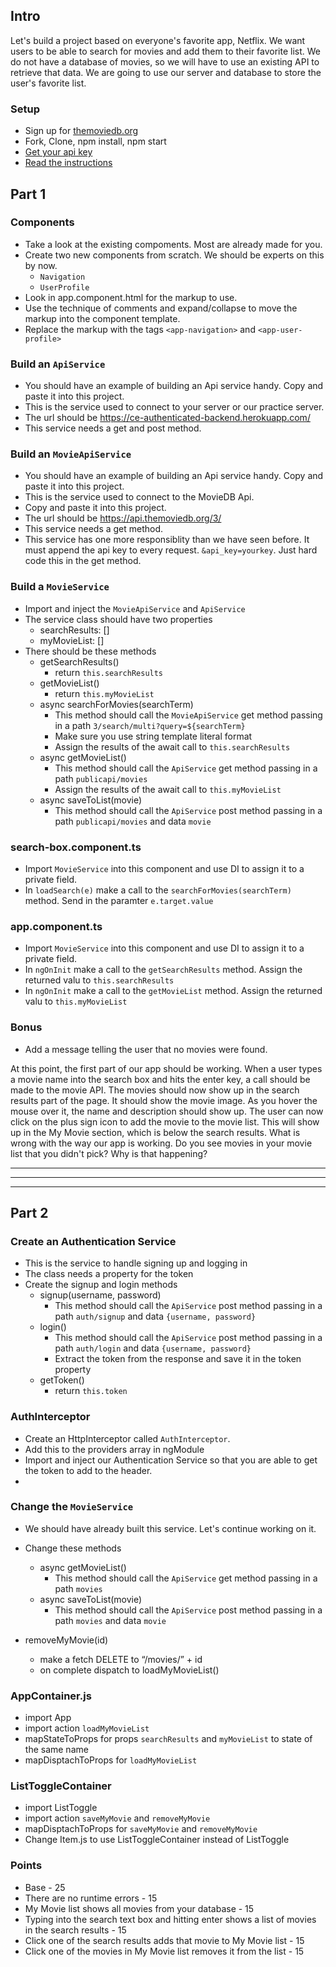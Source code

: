 ## Intro
Let's build a project based on everyone's favorite app, Netflix. We want users to be able to search for movies and add them to their favorite list. We do not have a database of movies, so we will have to use an existing API to retrieve that data. We are going to use our server and database to store the user's favorite list. 

### Setup
* Sign up for [themoviedb.org](https://www.themoviedb.org/documentation/api)
* Fork, Clone, npm install, npm start
* [Get your api key](https://www.themoviedb.org/settings/api)
* [Read the instructions](https://developers.themoviedb.org/3/getting-started/introduction)

## Part 1

### Components
* Take a look at the existing compoments. Most are already made for you.
* Create two new components from scratch. We should be experts on this by now.
    * `Navigation`
    * `UserProfile`
* Look in app.component.html for the markup to use.
* Use the technique of comments and expand/collapse to move the markup into the component template.
* Replace the markup with the tags `<app-navigation>` and `<app-user-profile>`

### Build an `ApiService`
* You should have an example of building an Api service handy. Copy and paste it into this project.
* This is the service used to connect to your server or our practice server.
* The url should be https://ce-authenticated-backend.herokuapp.com/
* This service needs a get and post method.

### Build an `MovieApiService`
* You should have an example of building an Api service handy. Copy and paste it into this project.
* This is the service used to connect to the MovieDB Api.
* Copy and paste it into this project.
* The url should be https://api.themoviedb.org/3/
* This service needs a get method.
* This service has one more responsiblity than we have seen before. It must append the api key to every request. `&api_key=yourkey`. Just hard code this in the get method.

### Build a `MovieService`
* Import and inject the `MovieApiService` and `ApiService`
* The service class should have two properties
    * searchResults: []
    * myMovieList: []
* There should be these methods
    * getSearchResults()
        * return `this.searchResults`
    * getMovieList()
        * return `this.myMovieList`
    * async searchForMovies(searchTerm)
        * This method should call the `MovieApiService` get method passing in a path `3/search/multi?query=${searchTerm}`
        * Make sure you use string template literal format
        * Assign the results of the await call to `this.searchResults`
    * async getMovieList()
        * This method should call the `ApiService` get method passing in a path `publicapi/movies`
        * Assign the results of the await call to `this.myMovieList`
    * async saveToList(movie)
        * This method should call the `ApiService` post method passing in a path `publicapi/movies` and data `movie`


### search-box.component.ts
* Import `MovieService` into this component and use DI to assign it to a private field.
* In `loadSearch(e)` make a call to the `searchForMovies(searchTerm)` method. Send in the paramter `e.target.value`

### app.component.ts
* Import `MovieService` into this component and use DI to assign it to a private field.
* In `ngOnInit` make a call to the `getSearchResults` method. Assign the returned valu to `this.searchResults`
* In `ngOnInit` make a call to the `getMovieList` method. Assign the returned valu to `this.myMovieList`

### Bonus
* Add a message telling the user that no movies were found.

At this point, the first part of our app should be working. When a user types a movie name into the search box and hits the enter key, a call should be made to the movie API. The movies should now show up in the search results part of the page. It should show the movie image. As you hover the mouse over it, the name and description should show up. The user can now click on the plus sign icon to add the movie to the movie list. This will show up in the My Movie section, which is below the search results.  What is wrong with the way our app is working. Do you see movies in your movie list that you didn't pick? Why is that happening?



*******
*******
*******

## Part 2

### Create an Authentication Service
* This is the service to handle signing up and logging in
* The class needs a property for the token
* Create the signup and login methods
    * signup(username, password)
        * This method should call the `ApiService` post method passing in a path `auth/signup` and data `{username, password}`
    * login()
        * This method should call the `ApiService` post method passing in a path `auth/login` and data `{username, password}`
        * Extract the token from the response and save it in the token property
    * getToken()
        * return `this.token`
### AuthInterceptor
* Create an HttpInterceptor called `AuthInterceptor`. 
* Add this to the providers array in ngModule
* Import and inject our Authentication Service so that you are able to get the token to add to the header.
* 

### Change the `MovieService`
* We should have already built this service. Let's continue working on it.
* Change these methods
    * async getMovieList()
        * This method should call the `ApiService` get method passing in a path `movies`
    * async saveToList(movie)
        * This method should call the `ApiService` post method passing in a path `movies` and data `movie`



* removeMyMovie(id)
    * make a fetch DELETE to “/movies/” + id
    * on complete dispatch to loadMyMovieList()


### AppContainer.js
* import App
* import action `loadMyMovieList`
* mapStateToProps for props `searchResults` and `myMovieList` to state of the same name
* mapDisptachToProps for `loadMyMovieList`

### ListToggleContainer
* import ListToggle
* import action `saveMyMovie` and `removeMyMovie`
* mapDisptachToProps for `saveMyMovie` and `removeMyMovie`
* Change Item.js to use ListToggleContainer instead of ListToggle



### Points
* Base - 25 
* There are no runtime errors - 15
* My Movie list shows all movies from your database - 15
* Typing into the search text box and hitting enter shows a list of movies in the search results - 15
* Click one of the search results adds that movie to My Movie list - 15
* Click one of the movies in My Movie list removes it from the list - 15
